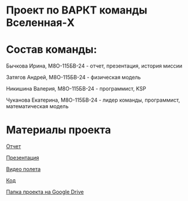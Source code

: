 # Проект по ВАРКТ команды Вселенная-X

# Состав команды:
Бычкова Ирина, М8О-115БВ-24 - отчет, презентация, история миссии

Затягов Андрей, М8О-115БВ-24 - физическая модель

Никишина Валерия, М8О-115БВ-24 - программист, KSP

Чуканова Екатерина, М8О-115БВ-24 - лидер команды, программист, математическая модель

# Материалы проекта
[Отчет](https://docs.google.com/document/d/1Di9Ifz8aVOzIUPnki1PmnMP96w4mRnLo/edit?usp=drive_link&ouid=103808460640196347395&rtpof=true&sd=true)

[Презентация](https://docs.google.com/presentation/d/1O5MULsmXAj_VR8tFO_fEwPIFn77uXLD1/edit?usp=drive_link&ouid=103808460640196347395&rtpof=true&sd=true)

[Видео полета](https://drive.google.com/file/d/1w-jnuAk1LpiBNt0zBwkLadOwFmUyCXIy/view?usp=drive_link)

[Код](https://drive.google.com/file/d/1hdX0oC8jgdA7fdCyw4c83E-oDJSiLClM/view?usp=drive_link)

[Папка проекта на Google Drive](https://drive.google.com/drive/folders/15cKDUxhLH-FcXhZOxcE84WXgKphlh09C?usp=drive_link)

